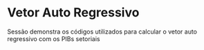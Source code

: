 Vetor Auto Regressivo
====================

Sessão demonstra os códigos utilizados para calcular o vetor auto regressivo com os PIBs setoriais